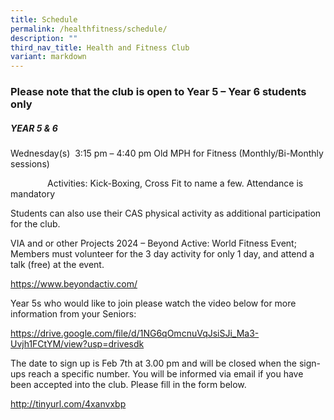 ```yaml
---
title: Schedule
permalink: /healthfitness/schedule/
description: ""
third_nav_title: Health and Fitness Club
variant: markdown
---
```

<h3>Please note that the club is open to Year 5 – Year 6 students only</h3>
<h5><strong>YEAR 5 &amp; 6</strong></h5>
<p>Wednesday(s)&nbsp; 3:15 pm – 4:40 pm Old MPH for Fitness (Monthly/Bi-Monthly
sessions)&nbsp;</p>
<p>&nbsp;&nbsp;&nbsp;&nbsp;&nbsp;&nbsp;&nbsp;&nbsp;&nbsp;&nbsp;&nbsp;&nbsp;&nbsp;&nbsp;
Activities: Kick-Boxing, Cross Fit to name a few. Attendance is mandatory&nbsp;</p>
<p>Students can also use their CAS physical activity as additional participation
for the club.&nbsp;</p>
<p>VIA and or other Projects 2024 – Beyond Active: World Fitness Event; Members
must volunteer for the 3 day activity for only 1 day, and attend a talk
(free) at the event.&nbsp;</p>
<p><a rel="noopener noreferrer nofollow" href="https://www.beyondactiv.com" target="_blank">https://www.beyondactiv.com/</a>&nbsp;</p>
<p>Year 5s who would like to join please watch the video below for more information
from your Seniors:&nbsp;</p>
<p><a rel="noopener noreferrer nofollow" href="https://drive.google.com/file/d/1NG6qOmcnuVqJsiSJi_Ma3-Uvjh1FCtYM/view?usp=drivesdk" target="_blank">https://drive.google.com/file/d/1NG6qOmcnuVqJsiSJi_Ma3-Uvjh1FCtYM/view?usp=drivesdk</a>&nbsp;</p>
<p>The date to sign up is Feb 7th at 3.00 pm and will be closed when the
sign-ups reach a specific number. You will be informed via email if you
have been accepted into the club. Please fill in the form below.&nbsp;</p>
<p><a rel="noopener noreferrer nofollow" href="http://tinyurl.com/4xanvxbp" target="_blank">http://tinyurl.com/4xanvxbp</a>
</p>
<p>&nbsp;</p>
<p>&nbsp;</p>